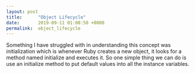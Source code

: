 ```yaml
---
layout: post
title:      "Object Lifecycle"
date:       2019-09-11 01:08:50 +0000
permalink:  object_lifecycle
---
```



Something I have struggled with in understanding this concept was initialization which is whenever Ruby creates a new object, it looks for a method named initialize and executes it. So one simple thing we can do is use an initialize method to put default values into all the instance variables.


